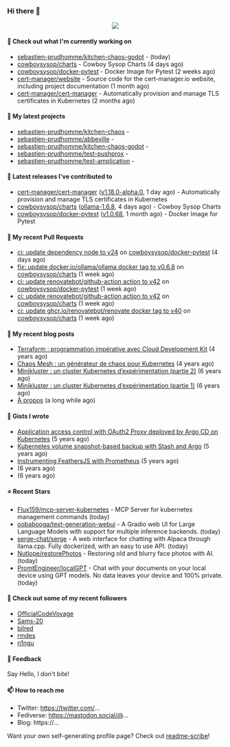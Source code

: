### Hi there 👋

<p align="center"><img src="https://github-readme-stats.vercel.app/api?username=sebastien-prudhomme&show_icons=true&locale=en"/></p>

#### 👷 Check out what I'm currently working on

- [sebastien-prudhomme/kitchen-chaos-godot](https://github.com/sebastien-prudhomme/kitchen-chaos-godot) -  (today)
- [cowboysysop/charts](https://github.com/cowboysysop/charts) - Cowboy Sysop Charts (4 days ago)
- [cowboysysop/docker-pytest](https://github.com/cowboysysop/docker-pytest) - Docker Image for Pytest (2 weeks ago)
- [cert-manager/website](https://github.com/cert-manager/website) - Source code for the cert-manager.io website, including project documentation (1 month ago)
- [cert-manager/cert-manager](https://github.com/cert-manager/cert-manager) - Automatically provision and manage TLS certificates in Kubernetes (2 months ago)

#### 🌱 My latest projects

- [sebastien-prudhomme/kitchen-chaos](https://github.com/sebastien-prudhomme/kitchen-chaos) - 
- [sebastien-prudhomme/abbeville](https://github.com/sebastien-prudhomme/abbeville) - 
- [sebastien-prudhomme/kitchen-chaos-godot](https://github.com/sebastien-prudhomme/kitchen-chaos-godot) - 
- [sebastien-prudhomme/test-pushprox](https://github.com/sebastien-prudhomme/test-pushprox) - 
- [sebastien-prudhomme/test-amplication](https://github.com/sebastien-prudhomme/test-amplication) - 

#### 🔭 Latest releases I've contributed to

- [cert-manager/cert-manager](https://github.com/cert-manager/cert-manager) ([v1.18.0-alpha.0](https://github.com/cert-manager/cert-manager/releases/tag/v1.18.0-alpha.0), 1 day ago) - Automatically provision and manage TLS certificates in Kubernetes
- [cowboysysop/charts](https://github.com/cowboysysop/charts) ([ollama-1.6.8](https://github.com/cowboysysop/charts/releases/tag/ollama-1.6.8), 4 days ago) - Cowboy Sysop Charts
- [cowboysysop/docker-pytest](https://github.com/cowboysysop/docker-pytest) ([v1.0.68](https://github.com/cowboysysop/docker-pytest/releases/tag/v1.0.68), 1 month ago) - Docker Image for Pytest

#### 🔨 My recent Pull Requests

- [ci: update dependency node to v24](https://github.com/cowboysysop/docker-pytest/pull/489) on [cowboysysop/docker-pytest](https://github.com/cowboysysop/docker-pytest) (4 days ago)
- [fix: update docker.io/ollama/ollama docker tag to v0.6.8](https://github.com/cowboysysop/charts/pull/888) on [cowboysysop/charts](https://github.com/cowboysysop/charts) (1 week ago)
- [ci: update renovatebot/github-action action to v42](https://github.com/cowboysysop/docker-pytest/pull/488) on [cowboysysop/docker-pytest](https://github.com/cowboysysop/docker-pytest) (1 week ago)
- [ci: update renovatebot/github-action action to v42](https://github.com/cowboysysop/charts/pull/887) on [cowboysysop/charts](https://github.com/cowboysysop/charts) (1 week ago)
- [ci: update ghcr.io/renovatebot/renovate docker tag to v40](https://github.com/cowboysysop/charts/pull/886) on [cowboysysop/charts](https://github.com/cowboysysop/charts) (1 week ago)

#### 📜 My recent blog posts

- [Terraform : programmation impérative avec Cloud Development Kit](https://www.cowboysysop.com/post/terraform-programmation-imperative-avec-cloud-development-kit/) (4 years ago)
- [Chaos Mesh : un générateur de chaos pour Kubernetes](https://www.cowboysysop.com/post/chaos-mesh-un-generateur-de-chaos-pour-kubernetes/) (4 years ago)
- [Minikluster : un cluster Kubernetes d’expérimentation (partie 2)](https://www.cowboysysop.com/post/minikluster-un-cluster-kubernetes-d-experimentation-partie-2/) (6 years ago)
- [Minikluster : un cluster Kubernetes d’expérimentation (partie 1)](https://www.cowboysysop.com/post/minikluster-un-cluster-kubernetes-d-experimentation-partie-1/) (6 years ago)
- [À propos](https://www.cowboysysop.com/page/a-propos/) (a long while ago)

#### 📓 Gists I wrote

- [Application access control with OAuth2 Proxy deployed by Argo CD on Kubernetes](https://gist.github.com/c90af146c465305087d5f5a55990ca71) (5 years ago)
- [Kubernetes volume snapshot-based backup with Stash and Argo](https://gist.github.com/c53e870dc6b4987fefa4c36ea9f1187c) (5 years ago)
- [Instrumenting FeathersJS with Prometheus](https://gist.github.com/93ab307c8c03a9c5fdb1ff728f413855) (5 years ago)
- [](https://gist.github.com/9827398f4f792569e56351ac56e80b80) (6 years ago)
- [](https://gist.github.com/064f0ea019c9ff37b71ebc023c0a0c6b) (6 years ago)

#### ⭐ Recent Stars

- [Flux159/mcp-server-kubernetes](https://github.com/Flux159/mcp-server-kubernetes) - MCP Server for kubernetes management commands (today)
- [oobabooga/text-generation-webui](https://github.com/oobabooga/text-generation-webui) - A Gradio web UI for Large Language Models with support for multiple inference backends. (today)
- [serge-chat/serge](https://github.com/serge-chat/serge) - A web interface for chatting with Alpaca through llama.cpp. Fully dockerized, with an easy to use API. (today)
- [Nutlope/restorePhotos](https://github.com/Nutlope/restorePhotos) - Restoring old and blurry face photos with AI. (today)
- [PromtEngineer/localGPT](https://github.com/PromtEngineer/localGPT) - Chat with your documents on your local device using GPT models. No data leaves your device and 100% private.  (today)

#### 👯 Check out some of my recent followers

- [OfficialCodeVoyage](https://github.com/OfficialCodeVoyage)
- [Sams-20](https://github.com/Sams-20)
- [bilred](https://github.com/bilred)
- [rmdes](https://github.com/rmdes)
- [n1ngu](https://github.com/n1ngu)

#### 💬 Feedback

Say Hello, I don't bite!

#### 📫 How to reach me

- Twitter: https://twitter.com/...
- Fediverse: https://mastodon.social/@...
- Blog: https://...

Want your own self-generating profile page? Check out [readme-scribe](https://github.com/muesli/readme-scribe)!

